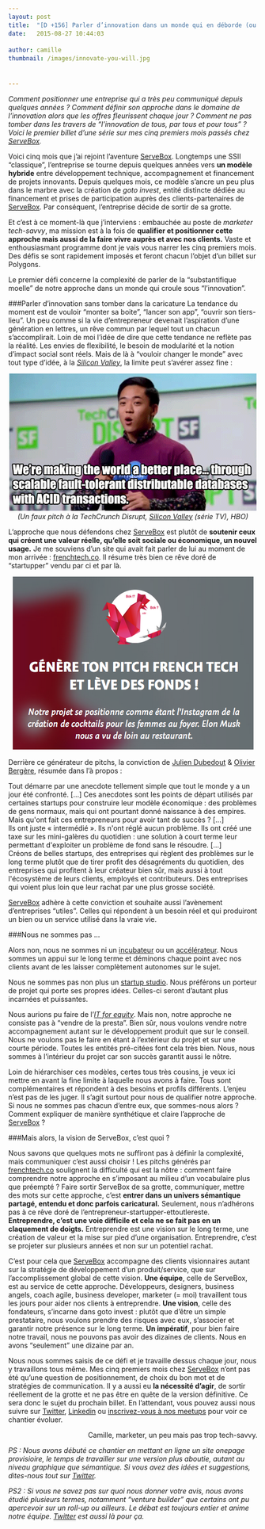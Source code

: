 ```yaml
---
layout: post
title:  "[D +156] Parler d’innovation dans un monde qui en déborde (ou qui dit en déborder) "
date:   2015-08-27 10:44:03

author: camille
thumbnail: /images/innovate-you-will.jpg


---
```


_Comment positionner une entreprise qui a très peu communiqué depuis quelques années ? Comment définir son approche dans le domaine de l’innovation alors que les offres fleurissent chaque jour ? Comment ne pas tomber dans les travers de “l’innovation de tous, par tous et pour tous” ? Voici le premier billet d’une série sur mes cinq premiers mois passés chez [ServeBox](http://www.servebox.com)._

Voici cinq mois que j’ai rejoint l’aventure [ServeBox](http://www.servebox.com). Longtemps une SSII “classique”, l’entreprise se tourne depuis quelques années vers **un modèle hybride** entre développement technique, accompagnement et financement de projets innovants. Depuis quelques mois, ce modèle s’ancre un peu plus dans le marbre avec la création de *goto invest*, entité distincte dédiée au financement et prises de participation auprès des clients-partenaires de [ServeBox](http://www.servebox.com). Par conséquent, l’entreprise décide de sortir de sa grotte.

Et c’est à ce moment-là que j’interviens : embauchée au poste de *marketer tech-savvy*, ma mission est à la fois de **qualifier et positionner cette approche mais aussi de la faire vivre auprès et avec nos clients.** Vaste et enthousiasmant programme dont je vais vous narrer les cinq premiers mois. Des défis se sont rapidement imposés et feront chacun l’objet d’un billet sur Polygons.

Le premier défi concerne la complexité de parler de la “substantifique moelle” de notre approche dans un monde qui croule sous “l’innovation”.

###Parler d’innovation sans tomber dans la caricature
La tendance du moment est de vouloir “monter sa boite”, “lancer son app”, “ouvrir son tiers-lieu”. Un peu comme si la vie d’entrepreneur devenait l’aspiration d’une génération en lettres, un rêve commun par lequel tout un chacun s’accomplirait. Loin de moi l’idée de dire que cette tendance ne reflète pas la réalité. Les envies de flexibilité, le besoin de modularité et la notion d’impact social sont réels. Mais de là à “vouloir changer le monde” avec tout type d’idée, à la _[Silicon Valley](http://www.hbo.com/silicon-valley)_, la limite peut s’avérer assez fine :

<div style="text-align: center">
  <img src='/images/better-place.gif'/>
  <i>(Un faux pitch à la TechCrunch Disrupt, <a href='http://www.hbo.com/silicon-valley'>Silicon Valley</a> (série TV), HBO)</i>
</div>

L’approche que nous défendons chez [ServeBox](http://www.servebox.com) est plutôt de **soutenir ceux qui créent une valeur réelle, qu’elle soit sociale ou économique, un nouvel usage.** Je me souviens d’un site qui avait fait parler de lui au moment de mon arrivée : [frenchtech.co](http://www.frenchtech.co). Il résume très bien ce rêve doré de “startupper” vendu par ci et par là.

<div style="text-align: center">
  <img src='/images/french-tech-petit.png'/>
</div>


Derrière ce générateur de pitchs, la conviction de [Julien Dubedout](https://twitter.com/mariejulien) & [Olivier Bergère](https://twitter.com/heybrgr), résumée dans l’à propos :

<div class="quote">
Tout démarre par une anecdote tellement simple que tout le monde y a un jour été confronté. [...] Ces anecdotes sont les points de départ utilisés par certaines startups pour construire leur modèle économique : des problèmes de gens normaux, mais qui ont pourtant donné naissance à des empires.
Mais qu'ont fait ces entrepreneurs pour avoir tant de succès ? [...]<br/>
Ils ont juste « intermédié ». Ils n'ont réglé aucun problème. Ils ont créé une taxe sur les mini-galères du quotidien : une solution à court terme leur permettant d'exploiter un problème de fond sans le résoudre. [...]<br/>
Créons de belles startups, des entreprises qui règlent des problèmes sur le long terme plutôt que de tirer profit des désagréments du quotidien, des entreprises qui profitent à leur créateur bien sûr, mais aussi à tout l'écosystème de leurs clients, employés et contributeurs. Des entreprises qui voient plus loin que leur rachat par une plus grosse société.
</div>


[ServeBox](http://www.servebox.com) adhère à cette conviction et souhaite aussi l’avènement d’entreprises “utiles”. Celles qui répondent à un besoin réel et qui produiront un bien ou un service utilisé dans la vraie vie.

###Nous ne sommes pas ...

Alors non, nous ne sommes ni un [incubateur](https://fr.wikipedia.org/wiki/Incubateur_d%27entreprises) ou un [accélérateur](http://www.maddyness.com/lexique-startups/). Nous sommes un appui sur le long terme et déminons chaque point avec nos clients avant de les laisser complètement autonomes sur le sujet.

Nous ne sommes pas non plus un [startup studio](https://fr.wikipedia.org/wiki/Startup_Studio). Nous préférons un porteur de projet qui porte ses propres idées. Celles-ci seront d’autant plus incarnées et puissantes.

Nous aurions pu faire de l’_[IT for equity](http://www.maddyness.com/finance/fonds-investissements/2014/11/21/it-for-equity-novx-capital-noveo/)_. Mais non, notre approche ne consiste pas à “vendre de la presta”. Bien sûr, nous voulons vendre notre accompagnement autant sur le développement produit que sur le conseil. Nous ne voulons pas le faire en étant à l’extérieur du projet et sur une courte période. Toutes les entités pré-citées font cela très bien. Nous, nous sommes à l’intérieur du projet car son succès garantit aussi le nôtre.

Loin de hiérarchiser ces modèles, certes tous très cousins, je veux ici mettre en avant la fine limite à laquelle nous avons à faire. Tous sont complémentaires et répondent à des besoins et profils différents. L’enjeu n’est pas de les juger. Il s’agit surtout pour nous de qualifier notre approche. Si nous ne sommes pas chacun d’entre eux, que sommes-nous alors ? Comment expliquer de manière synthétique et claire l’approche de [ServeBox](http://www.servebox.com) ?

###Mais alors, la vision de ServeBox, c’est quoi ?

Nous savons que quelques mots ne suffiront pas à définir la complexité, mais communiquer c’est aussi choisir ! Les pitchs générés par [frenchtech.co](http://www.frenchtech.co) soulignent la difficulté qui est la nôtre : comment faire comprendre notre approche en s’imposant au milieu d’un vocabulaire plus que préempté ? Faire sortir ServeBox de sa grotte, communiquer, mettre des mots sur cette approche, c’est **entrer dans un univers sémantique partagé, entendu et donc parfois caricatural.** Seulement, nous n’adhérons pas à ce rêve doré de l’entrepreneur-startupper-ettoutlereste. **Entreprendre, c’est une voie difficile et cela ne se fait pas en un claquement de doigts.** Entreprendre est une vision sur le long terme, une création de valeur et la mise sur pied d’une organisation. Entreprendre, c’est se projeter sur plusieurs années et non sur un potentiel rachat.

C’est pour cela que [ServeBox](http://www.servebox.com) accompagne des clients visionnaires autant sur la stratégie de développement d’un produit/service, que sur l’accomplissement global de cette vision. **Une équipe**, celle de ServeBox, est au service de cette approche. Développeurs, designers, business angels, coach agile, business developer, marketer (= moi) travaillent tous les jours pour aider nos clients à entreprendre. **Une vision**, celle des fondateurs, s’incarne dans goto invest : plutôt que d’être un simple prestataire, nous voulons prendre des risques avec eux, s’associer et garantir notre présence sur le long terme. **Un impératif**, pour bien faire notre travail, nous ne pouvons pas avoir des dizaines de clients. Nous en avons “seulement” une dizaine par an.


Nous nous sommes saisis de ce défi et je travaille dessus chaque jour, nous y travaillons tous même. Mes cinq premiers mois chez [ServeBox](http://www.servebox.com) n’ont pas été qu’une question de positionnement, de choix du bon mot et de stratégies de communication. Il y a aussi eu **la nécessité d’agir**, de sortir réellement de la grotte et ne pas être en quête de la version définitive. Ce sera donc le sujet du prochain billet. En l’attendant, vous pouvez aussi nous suivre sur [Twitter](https://twitter.com/ServeBox), [Linkedin](https://www.linkedin.com/company/servebox) ou [inscrivez-vous à nos meetups](http://www.meetup.com/fr/Les-evenements-Servebox/?chapter_analytics_code=UA-4206110-25) pour voir ce chantier évoluer.

<p style='text-align:right'>Camille, marketer, un peu mais pas trop tech-savvy.</p>

_PS : Nous avons débuté ce chantier en mettant en ligne un site onepage provisioire, le temps de travailler sur une version plus aboutie, autant au niveau graphique que sémantique. Si vous avez des idées et suggestions, dites-nous tout sur [Twitter](https://twitter.com/ServeBox)._

_PS2 : Si vous ne savez pas sur quoi nous donner votre avis, nous avons étudié plusieurs termes, notamment “venture builder” que certains ont pu apercevoir sur un roll-up ou ailleurs. Le débat est toujours entier et anime notre équipe. [Twitter](https://twitter.com/ServeBox) est aussi là pour ça._
